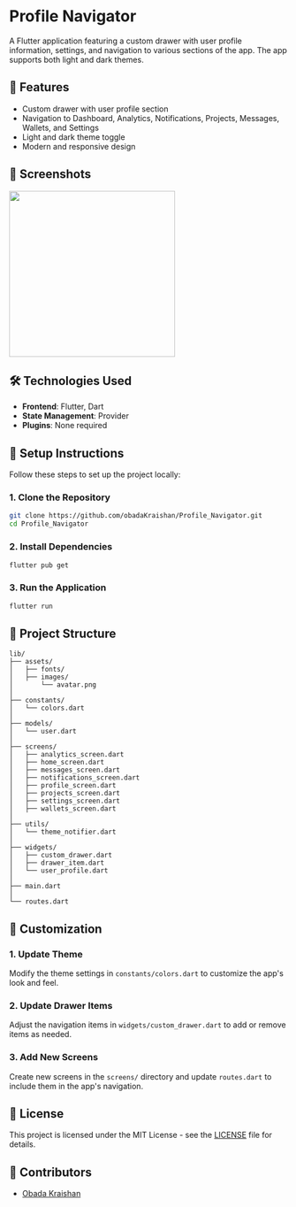 
# Profile Navigator
A Flutter application featuring a custom drawer with user profile information, settings, and navigation to various sections of the app. The app supports both light and dark themes.

## 🌟 Features
- Custom drawer with user profile section
- Navigation to Dashboard, Analytics, Notifications, Projects, Messages, Wallets, and Settings
- Light and dark theme toggle
- Modern and responsive design

## 📸 Screenshots
<p>
<img src="assets/homescreens.svg" width="300">
</p>

## 🛠️ Technologies Used
- **Frontend**: Flutter, Dart
- **State Management**: Provider
- **Plugins**: None required

## 📝 Setup Instructions
Follow these steps to set up the project locally:

### 1. Clone the Repository
```bash
git clone https://github.com/obadaKraishan/Profile_Navigator.git
cd Profile_Navigator
```

### 2. Install Dependencies
```bash
flutter pub get
```

### 3. Run the Application
```bash
flutter run
```

## 📄 Project Structure
```plaintext
lib/
├── assets/                  
│   ├── fonts/               
│   ├── images/              
│       └── avatar.png       
│
├── constants/               
│   └── colors.dart          
│
├── models/                  
│   └── user.dart            
│
├── screens/                 
│   ├── analytics_screen.dart
│   ├── home_screen.dart
│   ├── messages_screen.dart
│   ├── notifications_screen.dart
│   ├── profile_screen.dart
│   ├── projects_screen.dart
│   ├── settings_screen.dart
│   ├── wallets_screen.dart
│
├── utils/                   
│   └── theme_notifier.dart  
│
├── widgets/                 
│   ├── custom_drawer.dart   
│   ├── drawer_item.dart     
│   └── user_profile.dart    
│
├── main.dart                
│
└── routes.dart              
```

## 🎨 Customization
### 1. Update Theme
Modify the theme settings in `constants/colors.dart` to customize the app's look and feel.

### 2. Update Drawer Items
Adjust the navigation items in `widgets/custom_drawer.dart` to add or remove items as needed.

### 3. Add New Screens
Create new screens in the `screens/` directory and update `routes.dart` to include them in the app's navigation.

## 📄 License
This project is licensed under the MIT License - see the [LICENSE](LICENSE) file for details.

## 👥 Contributors
- [Obada Kraishan](https://github.com/obadaKraishan)

